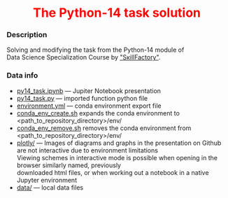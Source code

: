 # <div style="text-align:center"><span style="color:red">The Python-14 task solution</span></div>  

### Description 
Solving and modifying the task from the Python-14 module of  
Data Science Specialization Course by ["SкillFactory"](https://skillfactory.ru).

### Data info
- [pу14_task.ipynb](https://github.com/ssergeegress/sf_experience/blob/main/tasks/py14_task/py14_task.ipynb) — Jupiter Notebook presentation
- [pу14_task.py](https://github.com/ssergeegress/sf_experience/blob/main/tasks/py14_task/py14_task.py) — imported function python file
- [environment.yml](https://github.com/ssergeegress/sf_experience/blob/main/tasks/py14_task/environment.yml) — conda environment export file
- [conda_env_create.sh](https://github.com/ssergeegress/sf_experience/blob/main/tasks/py14_task/conda_env_create.sh) expands the conda environment to <path_to_repository_directory>/env/<project>
- [conda_env_remove.sh](https://github.com/ssergeegress/sf_experience/blob/main/tasks/py14_task/conda_env_remove.sh) removes the conda environment from <path_to_repository_directory>/env/<project>
- [plotly/](https://github.com/ssergeegress/sf_experience/tree/main/tasks/py14_task/plotly) — Images of diagrams and graphs in the presentation on Github are not interactive due to environment limitations    
Viewing schemes in interactive mode is possible when opening in the browser similarly named, previously  
downloaded html files, or when working out a notebook in a native Jupyter environment
- [data/](https://github.com/ssergeegress/sf_experience/tree/main/tasks/py14_task/data) — local data files